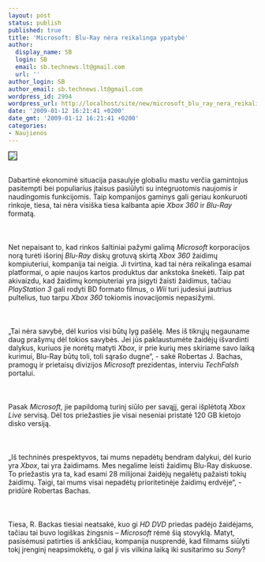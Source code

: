 ```yaml
---
layout: post
status: publish
published: true
title: 'Microsoft: Blu-Ray nėra reikalinga ypatybė'
author:
  display_name: SB
  login: SB
  email: sb.technews.lt@gmail.com
  url: ''
author_login: SB
author_email: sb.technews.lt@gmail.com
wordpress_id: 2994
wordpress_url: http://localhost/site/new/microsoft_blu_ray_nera_reikalinga_ypatybe/
date: '2009-01-12 16:21:41 +0200'
date_gmt: '2009-01-12 16:21:41 +0200'
categories:
- Naujienos
---
```

<div class="imgright"><img src="http://tbn2.google.com/images?q=tbn:xaSisEqK4P7MYM:http://www.instablogsimages.com/images/2008/03/01/blu-ray-drive_11406.jpg" border="1"></div>
<p><br>Dabartinė ekonominė situacija pasaulyje globaliu mastu verčia gamintojus pasitempti bei populiarius įtaisus pasiūlyti su integruotomis naujomis ir naudingomis funkcijomis. Taip kompanijos gaminys gali geriau konkuruoti rinkoje, tiesa, tai nėra visiška tiesa kalbanta apie <i>Xbox 360</i> ir <i>Blu-Ray</i> formatą.<br />
<br><br />
<br>Net nepaisant to, kad rinkos šaltiniai pažymi galimą <i>Microsoft</i> korporacijos norą turėti išorinį <i>Blu-Ray</i> diskų grotuvą skirtą <i>Xbox 360</i> žaidimų kompiuteriui, kompanija tai neigia. Ji tvirtina, kad tai nėra reikalinga esamai platformai, o apie naujos kartos produktus dar ankstoka šnekėti. Taip pat akivaizdu, kad žaidimų kompiuteriai yra įsigyti žaisti žaidimus, tačiau <i>PlayStation 3</i> gali rodyti BD formato filmus, o <i>Wii</i> turi judesiui jautrius pultelius, tuo tarpu <i>Xbox 360</i> tokiomis inovacijomis nepasižymi.<br />
<br><br />
<br>„Tai nėra savybė, dėl kurios visi būtų lyg pašėlę. Mes iš tikrųjų negauname daug prašymų dėl tokios savybės. Jei jūs paklaustumėte žaidėjų išvardinti dalykus, kuriuos jie norėtų matyti <i>Xbox</i>, ir prie kurių mes skiriame savo laiką kurimui, Blu-Ray būtų toli, toli sąrašo dugne“, - sakė Robertas J. Bachas, pramogų ir prietaisų divizijos <i>Microsoft</i> prezidentas, interviu <i>TechFalsh</i> portalui.<br />
<br><br />
<br>Pasak <i>Microsoft</i>, jie papildomą turinį siūlo per savąjį, gerai išplėtotą <i>Xbox Live</i> servisą. Dėl tos priežasties jie visai neseniai pristatė 120 GB kietojo disko versiją.<br />
<br><br />
<br>„Iš techninės prespektyvos, tai mums nepadėtų bendram dalykui, dėl kurio yra <i>Xbox</i>, tai yra žaidimams. Mes negalime leisti žaidimų Blu-Ray diskuose. To priežastis yra ta, kad esami 28 milijonai žaidėjų negalėtų pažaisti tokių žaidimų. Taigi, tai mums visai nepadėtų prioritetinėje žaidimų erdvėje“, - pridūrė Robertas Bachas.<br />
<br><br />
<br>Tiesa, R. Backas tiesiai neatsakė, kuo gi <i>HD DVD</i> priedas padėjo žaidėjams, tačiau tai buvo logiškas žingsnis – <i>Microsoft</i> rėmė šią stovyklą. Matyt, pasisėmusi patirties iš ankščiau, kompanija nusprendė, kad filmams siūlyti tokį įrenginį neapsimokėtų, o gal ji vis vilkina laiką iki susitarimo su <i>Sony</i>?<br />
<br><br />
<br><br />
<br></p>
